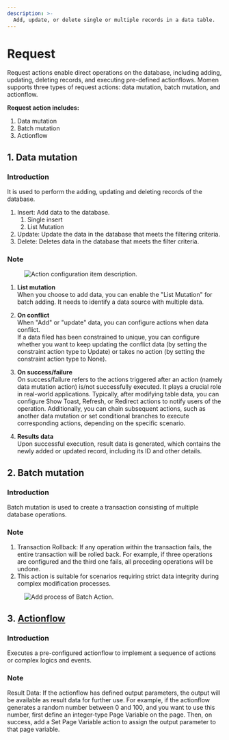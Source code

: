 ```yaml
---
description: >-
  Add, update, or delete single or multiple records in a data table.
---
```

# Request
Request actions enable direct operations on the database, including adding, updating, deleting records, and executing pre-defined actionflows. Momen supports three types of request actions: data mutation, batch mutation, and actionflow.

**Request action includes:**
1. Data mutation
2. Batch mutation
3. Actionflow

## 1. Data mutation 

### Introduction
It is used to perform the adding, updating and deleting records of the database.
1. Insert: Add data to the database.
   1. Single insert
   2. List Mutation
2. Update: Update the data in the database that meets the filtering criteria.
3. Delete: Deletes data in the database that meets the filter criteria.

### Note

<figure><img src="../../.gitbook/assets/3 (16).png" alt="Action configuration item description."><figcaption></figcaption></figure>

1. **List mutation** <br>
When you choose to add data, you can enable the "List Mutation" for batch adding. It needs to identify a data source with multiple data.

2. **On conflict** <br>
When "Add" or "update" data, you can configure actions when data conflict.<br>
If a data filed has been constrained to unique, you can configure whether you want to keep updating the conflict data (by setting the constraint action type to Update) or takes no action (by setting the constraint action type to None).

3. **On success/failure** <br>
On success/failure refers to the actions triggered after an action (namely data mutation action) is/not successfully executed. It plays a crucial role in real-world applications. Typically, after modifying table data, you can configure Show Toast, Refresh, or Redirect actions to notify users of the operation. Additionally, you can chain subsequent actions, such as another data mutation or set conditional branches to execute corresponding actions, depending on the specific scenario.

4. **Results data** <br>
Upon successful execution, result data is generated, which contains the newly added or updated record, including its ID and other details.

## 2. Batch mutation

### Introduction
Batch mutation is used to create a transaction consisting of multiple database operations.

### Note
1. Transaction Rollback: If any operation within the transaction fails, the entire transaction will be rolled back. For example, if three operations are configured and the third one fails, all preceding operations will be undone.
2. This action is suitable for scenarios requiring strict data integrity during complex modification processes.

<figure><img src="../../.gitbook/assets/0 (1).gif" alt="Add process of Batch Action."><figcaption></figcaption></figure>

## 3. [Actionflow](actions_en/action-flow-configuration/action-flow-basics.md)

### Introduction
Executes a pre-configured actionflow to implement a sequence of actions or complex logics and events.

### Note
Result Data: If the actionflow has defined output parameters, the output will be available as result data for further use. For example, if the actionflow generates a random number between 0 and 100, and you want to use this number, first define an integer-type Page Variable on the page. Then, on success, add a Set Page Variable action to assign the output parameter to that page variable.